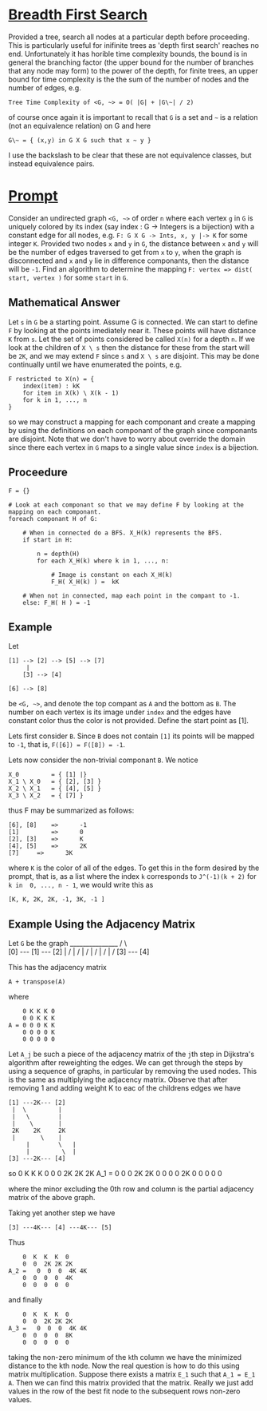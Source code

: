 # [Breadth First Search](https://en.wikipedia.org/wiki/Breadth-first_search)

Provided a tree, search all nodes at a particular depth before proceeding. This is particularly useful for inifinite trees as 'depth first search' reaches no end. Unfortunately it has horible time complexity bounds, the bound is in general the branching factor (the upper bound for the number of branches that any node may form) to the power of the depth, for finite trees, an upper bound for time complexity is the the sum of the number of nodes and the number of edges, e.g.

	Tree Time Complexity of <G, ~> = O( |G| + |G\~| / 2)

of course once again it is important to recall that `G` is a set and `~` is a relation (not an equivalence relation) on G and here 

	G\~ = { (x,y) in G X G such that x ~ y }

I use the backslash to be clear that these are not equivalence classes, but instead equivalence pairs.

# [Prompt](https://www.hackerrank.com/challenges/ctci-bfs-shortest-reach/problem)

Consider an undirected graph `<G, ~>` of order `n` where each vertex `g` in `G` is uniquely colored by its index (say index : G -> Integers is a bijection) with a constant edge for all nodes, e.g. `F: G X G -> Ints, x, y |-> K` for some integer `K`. Provided two nodes `x` and `y` in `G`, the distance between `x` and `y` will be the number of edges traversed to get from `x` to `y`, when the graph is disconnected and `x` and `y` lie in difference componants, then the distance will be `-1`. Find an algorithm to determine the mapping `F: vertex => dist( start, vertex )` for some `start` in `G`.

## Mathematical Answer

Let `s` in `G` be a starting point. Assume G is connected. We can start to define `F` by looking at the points imediately near it. These points will have distance `K` from `s`. Let the set of points considered be called `X(n)` for a depth `n`. If we look at the children of `X \ s` then the distance for these from the start will be `2K`, and we may extend `F` since `s` and `X \ s` are disjoint. This may be done continually until we have enumerated the points, e.g.

	F restricted to X(n) = {
		index(item) : kK
		for item in X(k) \ X(k - 1)
		for k in 1, ..., n
	}

so we may construct a mapping for each componant and create a mapping by using the definitions on each componant of the graph since componants are disjoint. Note that we don't have to worry about override the domain since there each vertex in `G` maps to a single value since `index` is a bijection.

## Proceedure

	F = {}

	# Look at each componant so that we may define F by looking at the mapping on each componant.
	foreach componant H of G:
		
		# When in connected do a BFS. X_H(k) represents the BFS.
		if start in H:

			n = depth(H)
			for each X_H(k) where k in 1, ..., n:
					
				# Image is constant on each X_H(k)
				F_H( X_H(k) ) =  kK 
		
		# When not in connected, map each point in the compant to -1.
		else: F_H( H ) = -1

	

## Example

Let 

	[1] --> [2] --> [5] --> [7]
		 |
		[3] --> [4]

	[6] --> [8]

be `<G, ~>`, and denote the top compant as `A` and the bottom as `B`. The number on each vertex is its image under `index` and the edges have constant color thus the color is not provided. Define the start point as [1].

Lets first consider `B`. Since `B` does not contain `[1]` its points will be mapped to `-1`, that is, `F([6]) = F([8]) = -1`.

Lets now consider the non-trivial componant `B`. We notice

	X_0 		= { [1] |}
	X_1 \ X_0	= { [2], [3] }
	X_2 \ X_1	= { [4], [5] }
	X_3 \ X_2	= { [7] }

thus F may be summarized as follows:

	[6], [8]	=> 		-1
	[1] 		=>		0
	[2], [3]	=> 		K
	[4], [5] 	=>		2K
	[7]		=> 		3K

where `K` is the color of all of the edges. To get this in the form desired by the prompt, that is, as a list where the index `k` corresponds to `J^(-1)(k + 2)` for `k in  0, ..., n - 1`, we would write this as 

	[K, K, 2K, 2K, -1, 3K, -1 ]

## Example Using the Adjacency Matrix

Let `G` be the graph
          _______________
         /               \  
	[0] --- [1] --- [2]
	 |    /  |    /
	 |   /   |   / 
	 |  /    |  / 
	[3] --- [4]

This has the adjacency matrix

	A + transpose(A)

where 

		0 K K K 0
	   	0 0 K K K
	A =	0 0 0 K K 
		0 0 0 0 K
		0 0 0 0 0

Let `A_j` be such a piece of the adjacency matrix of the `j`th step in Dijkstra's algorithm after reweighting the edges. We can get through the steps by using a sequence of graphs, in particular by removing the used nodes. This is the same as multiplying the adjacency matrix. Observe that after removing 1 and adding weight K to eac of the childrens edges we have

	[1] ---2K--- [2]
	 |  \         |
	 |   \        | 
	 |    \       |
	 2K    2K     2K 
	 |       \    |
         |        \   |
         |  	   \  |
 	[3] ---2K--- [4]


so 
		0  K  K  K  0
		0  0  2K 2K 2K
	A_1 =   0  0  0  2K 2K
		0  0  0  0  2K
		0  0  0  0  0

where the minor excluding the 0th row and column is the partial adjacency matrix of the above graph.  


Taking yet another step we have

	[3] ---4K--- [4] ---4K--- [5]

Thus

		0  K  K  K  0
		0  0  2K 2K 2K
	A_2 =   0  0  0  4K 4K  	
		0  0  0  0  4K
		0  0  0  0  0

and finally

		0  K  K  K  0
		0  0  2K 2K 2K
	A_3 =   0  0  0  4K 4K
		0  0  0  0  8K
		0  0  0  0  0

taking the non-zero minimum of the `k`th column we have the minimized distance to the kth node. Now the real question is how to do this using matrix multiplication. Suppose there exists a matrix `E_1` such that `A_1 = E_1 A`. Then we can find this matrix provided that the matrix. Really we just add values in the row of the best fit node to the subsequent rows non-zero values.


